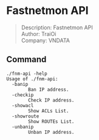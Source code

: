 # Fastnetmon API

> Description: Fastnetmon API  
> Author: TraiOi  
> Company: VNDATA  

## Command

```
./fnm-api -help
Usage of ./fnm-api:
  -banip
    	Ban IP address.
  -checkip
    	Check IP address.
  -showacl
    	Show ACLs List.
  -showroute
    	Show ROUTEs List.
  -unbanip
    	Unban IP address.
```
